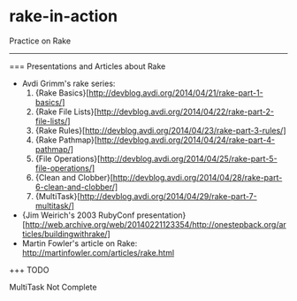 # rake-in-action
Practice on Rake

---


=== Presentations and Articles about Rake

* Avdi Grimm's rake series:
  1. {Rake Basics}[http://devblog.avdi.org/2014/04/21/rake-part-1-basics/]
  2. {Rake File Lists}[http://devblog.avdi.org/2014/04/22/rake-part-2-file-lists/]
  3. {Rake Rules}[http://devblog.avdi.org/2014/04/23/rake-part-3-rules/]
  4. {Rake Pathmap}[http://devblog.avdi.org/2014/04/24/rake-part-4-pathmap/]
  5. {File Operations}[http://devblog.avdi.org/2014/04/25/rake-part-5-file-operations/]
  6. {Clean and Clobber}[http://devblog.avdi.org/2014/04/28/rake-part-6-clean-and-clobber/]
  7. {MultiTask}[http://devblog.avdi.org/2014/04/29/rake-part-7-multitask/]
* {Jim Weirich's 2003 RubyConf presentation}[http://web.archive.org/web/20140221123354/http://onestepback.org/articles/buildingwithrake/]
* Martin Fowler's article on Rake: http://martinfowler.com/articles/rake.html
    

+++ TODO

MultiTask Not Complete
